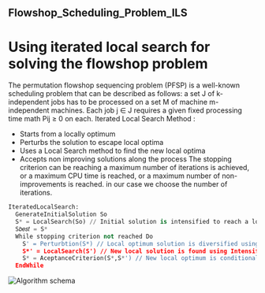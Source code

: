 ## Flowshop_Scheduling_Problem_ILS
# Using iterated local search for solving the flowshop problem 
The permutation flowshop sequencing problem (PFSP) is a well-known scheduling problem that
can be described as follows: a set J of k-independent jobs has to be processed on a set M of machine
m-independent machines. Each job j ∈ J requires a given fixed processing time math  Pij ≥ 0  on each.
Iterated Local Search Method :
- Starts from a locally optimum
- Perturbs the solution to escape local optima
- Uses a Local Search method to find the new local optima
- Accepts non improving solutions along the process
The stopping criterion can be reaching a maximum number of iterations is achieved, or a maximum CPU time is reached, or a maximum number of non-improvements is reached. in our case we choose the number of iterations.
```python
IteratedLocalSearch:
  GenerateInitialSolution So 
  S* = LocalSearch(So) // Initial solution is intensified to reach a local optimum
  S𝑏𝑒𝑠𝑡 = S*
  While stopping criterion not reached Do
    S' = Perturbtion(S*) // Local optimum solution is diversified using PERTURBATION
    S*' = LocalSearch(S') // New local solution is found using Intensification MOVES
    S* = AceptanceCriterion(S*,S*') // New local optimum is conditionally ACCEPTED
  EndWhile
```
![Algorithm schema](https://github.com/mohamedELBAHA/Flowshop_Scheduling_Problem_ILS-/blob/main/Capture.JPG?raw=true)
